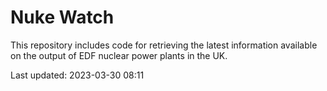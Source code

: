# Nuke Watch

This repository includes code for retrieving the latest information available on the output of EDF nuclear power plants in the UK.

Last updated: 2023-03-30 08:11